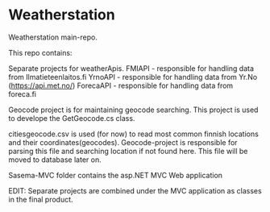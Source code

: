 # Weatherstation
Weatherstation main-repo.

This repo contains:

Separate projects for weatherApis.
FMIAPI - responsible for handling data from Ilmatieteenlaitos.fi
YrnoAPI - responsible for handling data from Yr.No (https://api.met.no/)
ForecaAPI - responsible for handling data from foreca.fi

Geocode project is for maintaining geocode searching. This project is used to develope the GetGeocode.cs class.

citiesgeocode.csv is used (for now) to read most common finnish locations and their coordinates(geocodes).
Geocode-project is responsible for parsing this file and searching location if not found here.
This file will be moved to database later on.

Sasema-MVC folder contains the asp.NET MVC Web application 

EDIT: Separate projects are combined under the MVC application as classes in the final product.
